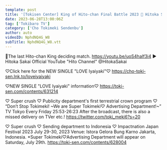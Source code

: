 ```yaml
---
template: post
title: '[Tokisen Center] King of Hito-chan Final Battle 2023 👑 Hitoka Sakai / epi.233'
date: 2023-06-28T13:00:06Z
tag: ['Tokibaro TV']
category: ['Cho Tokimeki Sendenbu']
author: auto 
videoID: NphdNQ4G_W8
subTitle: NphdNQ4G_W8.vtt
---
```

🎥The last Hito-chan King deciding match. https://youtu.be/uoS4haIf3i4
▶️ Hitoka Sakai Official YouTube "Hito Channel" @HitokaSakai

♡Click here for the NEW SINGLE "LOVE Iyaiyaki"♡
https://cho-toki-sen.lnk.to/loveiyaiyaki

♡NEW SINGLE "LOVE Iyaiyaki" information♡
https://toki-sen.com/contents/631214
  
♡ Super crush ♡ Publicity department's first terrestrial crown program ♡
“Don’t Stop Tokimeki! ~We are Super Tokimeki♡ Advertising Department!~”
TV Tokyo Every Friday 25:53-26:23
After the broadcast, there is also a missed delivery on TVer etc.!
https://twitter.com/toki_meki6?s=20
 
♡ Super crush ♡ Sending department to Indonesia ♡
Impactnation Japan Festival 2023
July 29-30, 2023
Venue: Istora Gelora Bung Karno Jakarta, Indonesia.
*Super Tokimeki♡Advertising Department will appear on Saturday, July 29th.
https://toki-sen.com/contents/628004